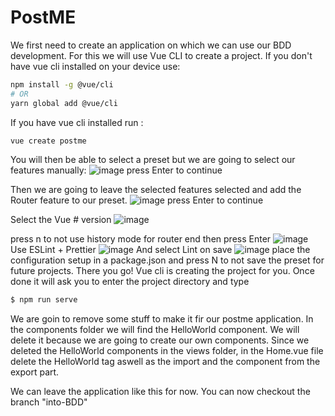 # PostME
We first need to create an application on which we can use our BDD development. For this we will use Vue CLI to create a project. 
If you don't have vue cli installed on your device use:
```sh
npm install -g @vue/cli
# OR
yarn global add @vue/cli
```
If you have vue cli installed run :
```sh
vue create postme
```
You will then be able to select a preset but we are going to select our features manually:
![image](https://user-images.githubusercontent.com/47774595/115294723-3ea39000-a159-11eb-9403-096041c4abe2.png)
press Enter to continue

Then we are going to leave the selected features selected and add the Router feature to our preset.
![image](https://user-images.githubusercontent.com/47774595/115295823-78c16180-a15a-11eb-9c3c-4998748b7646.png)
press Enter to continue

Select the Vue # version
![image](https://user-images.githubusercontent.com/47774595/115295899-9098e580-a15a-11eb-9988-3a7b495782c0.png)

press n to not use history mode for router end then press Enter
![image](https://user-images.githubusercontent.com/47774595/115296040-bc1bd000-a15a-11eb-9b17-c05a23f7844a.png)
Use ESLint + Prettier
![image](https://user-images.githubusercontent.com/47774595/115296106-d2c22700-a15a-11eb-89bb-ee6753a03e30.png)
And select Lint on save
![image](https://user-images.githubusercontent.com/47774595/115296175-e7062400-a15a-11eb-8fa7-b163b8ccf13a.png)
place the configuration setup in a package.json and press N to not save the preset for future projects.
There you go! Vue cli is creating the project for you.
Once done it will ask you to enter the project directory and type
```sh
$ npm run serve
```
We are goin to remove some stuff to make it fir our postme application.
In the components folder we will find the HelloWorld component. We will delete it because we are going to create our own components.
Since we deleted the HelloWorld components in the views folder, in the Home.vue file delete the HelloWorld tag aswell as the import and the component from the export part.

We can leave the application like this for now.
You can now checkout the branch "into-BDD"
